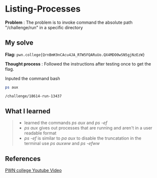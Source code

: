 
# Listing-Processes 

**Problem** : The problem is to invoke  command  the absolute path "/challenge/run" in a specific directory

## My solve

**Flag:** `pwn.college{QrnBmK9nCAcu4JA_RTW5FQARuUo.QX4MDO0wSN5gjNzEzW}`

**Thought process** :   Followed the instructions after testing once to get the flag.

Inputed the command
bash
```bash
ps aux

/challenge/18614-run-13437

```


## What I learned
> * learned the commands *ps aux* and *ps -ef*
> * *ps aux* gives out processes that are running and aren't in a user readable format
> * *ps -ef* is similar to *pa aux* to disable the truncatation in the terminal use *ps auxww* and *ps -efww*

## References 
[PWN college Youtube Video](https://youtu.be/b67Jq6IZ3U8?list=PL-ymxv0nOtqqRAz1x90vxNbhmSkeYxHVC)
